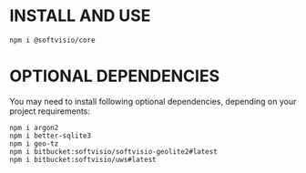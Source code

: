 # INSTALL AND USE

```
npm i @softvisio/core
```

# OPTIONAL DEPENDENCIES

You may need to install following optional dependencies, depending on your project requirements:

```
npm i argon2
npm i better-sqlite3
npm i geo-tz
npm i bitbucket:softvisio/softvisio-geolite2#latest
npm i bitbucket:softvisio/uws#latest
```
